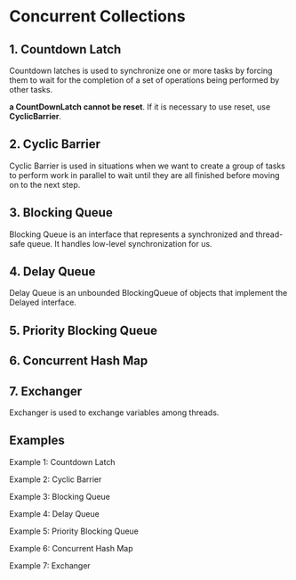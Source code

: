 # Concurrent Collections

## 1. Countdown Latch

Countdown latches is used to synchronize one or more tasks by forcing them to wait for the completion of a set of operations being performed by other tasks.

**a CountDownLatch cannot be reset**. If it is necessary to use reset, use **CyclicBarrier**.


## 2. Cyclic Barrier

Cyclic Barrier is used in situations when we want to create a group of tasks to perform work in parallel to wait until they are all finished before moving on to the next step.


## 3. Blocking Queue

Blocking Queue is an interface that represents a synchronized and thread-safe queue. It handles low-level synchronization for us.


## 4. Delay Queue

Delay Queue is an unbounded BlockingQueue of objects that implement the Delayed interface.


## 5. Priority Blocking Queue


## 6. Concurrent Hash Map


## 7. Exchanger

Exchanger is used to exchange variables among threads.



## Examples

Example 1: Countdown Latch

Example 2: Cyclic Barrier

Example 3: Blocking Queue

Example 4: Delay Queue

Example 5: Priority Blocking Queue

Example 6: Concurrent Hash Map

Example 7: Exchanger

